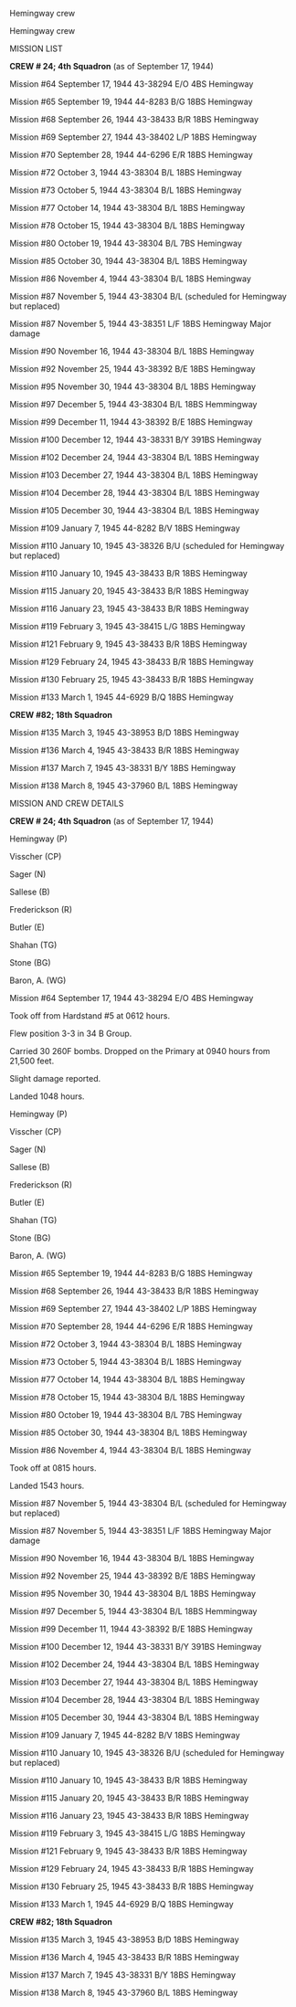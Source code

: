 





Hemingway crew






 




Hemingway crew

MISSION LIST

**CREW \# 24; 4th Squadron** (as of September 17, 1944\)

Mission #64 September 17, 1944 43-38294 E/O 4BS Hemingway

Mission #65 September 19, 1944 44-8283 B/G 18BS Hemingway

Mission #68 September 26, 1944 43-38433 B/R 18BS Hemingway

Mission #69 September 27, 1944 43-38402 L/P 18BS Hemingway

Mission #70 September 28, 1944 44-6296 E/R 18BS Hemingway

Mission #72 October 3, 1944 43-38304 B/L 18BS Hemingway

Mission #73 October 5, 1944 43-38304 B/L 18BS Hemingway

Mission #77 October 14, 1944 43-38304 B/L 18BS Hemingway

Mission #78 October 15, 1944 43-38304 B/L 18BS Hemingway

Mission #80 October 19, 1944 43-38304 B/L 7BS Hemingway

Mission #85 October 30, 1944 43-38304 B/L 18BS Hemingway

Mission #86 November 4, 1944 43-38304 B/L 18BS Hemingway

Mission #87 November 5, 1944 43-38304 B/L (scheduled for
Hemingway but replaced)

Mission #87 November 5, 1944 43-38351 L/F 18BS
Hemingway
Major damage

Mission #90 November 16, 1944 43-38304 B/L 18BS Hemingway

Mission #92 November 25, 1944 43-38392 B/E 18BS Hemingway

Mission #95 November 30, 1944 43-38304 B/L 18BS Hemingway

Mission #97 December 5, 1944 43-38304 B/L 18BS Hemmingway

Mission #99 December 11, 1944 43-38392 B/E 18BS Hemingway

Mission #100 December 12, 1944 43-38331 B/Y 391BS Hemingway

Mission #102 December 24, 1944 43-38304 B/L 18BS Hemingway

Mission #103 December 27, 1944 43-38304 B/L 18BS Hemingway

Mission #104 December 28, 1944 43-38304 B/L 18BS Hemingway

Mission #105 December 30, 1944 43-38304 B/L 18BS Hemingway

Mission #109 January 7, 1945 44-8282 B/V 18BS Hemingway

Mission #110 January 10, 1945 43-38326 B/U (scheduled for
Hemingway but replaced)

Mission #110 January 10, 1945 43-38433 B/R 18BS Hemingway

Mission #115 January 20, 1945 43-38433 B/R 18BS Hemingway

Mission #116 January 23, 1945 43-38433 B/R 18BS Hemingway

Mission #119 February 3, 1945 43-38415 L/G 18BS Hemingway

Mission #121 February 9, 1945 43-38433 B/R 18BS Hemingway

Mission #129 February 24, 1945 43-38433 B/R 18BS Hemingway

Mission #130 February 25, 1945 43-38433 B/R 18BS Hemingway

Mission #133 March 1, 1945 44-6929 B/Q 18BS Hemingway

**CREW #82; 18th Squadron**

Mission #135 March 3, 1945 43-38953 B/D 18BS Hemingway

Mission #136 March 4, 1945 43-38433 B/R 18BS Hemingway

Mission #137 March 7, 1945 43-38331 B/Y 18BS Hemingway

Mission #138 March 8, 1945 43-37960 B/L 18BS Hemingway

MISSION AND CREW DETAILS

**CREW \# 24; 4th Squadron** (as of September 17, 1944\)

Hemingway (P)

Visscher (CP)

Sager (N)

Sallese (B)

Frederickson (R)

Butler (E)

Shahan (TG)

Stone (BG)

Baron, A. (WG)

Mission #64 September 17, 1944 43-38294 E/O 4BS Hemingway

Took off from Hardstand #5 at 0612 hours.

Flew position 3-3 in 34 B Group.

Carried 30 260F bombs. Dropped on the Primary at 0940 hours
from 21,500 feet.

Slight damage reported.

Landed 1048 hours.

Hemingway (P)

Visscher (CP)

Sager (N)

Sallese (B)

Frederickson (R)

Butler (E)

Shahan (TG)

Stone (BG)

Baron, A. (WG)

Mission #65 September 19, 1944 44-8283 B/G 18BS Hemingway

Mission #68 September 26, 1944 43-38433 B/R 18BS Hemingway

Mission #69 September 27, 1944 43-38402 L/P 18BS Hemingway

Mission #70 September 28, 1944 44-6296 E/R 18BS Hemingway

Mission #72 October 3, 1944 43-38304 B/L 18BS Hemingway

Mission #73 October 5, 1944 43-38304 B/L 18BS Hemingway

Mission #77 October 14, 1944 43-38304 B/L 18BS Hemingway

Mission #78 October 15, 1944 43-38304 B/L 18BS Hemingway

Mission #80 October 19, 1944 43-38304 B/L 7BS Hemingway

Mission #85 October 30, 1944 43-38304 B/L 18BS Hemingway

Mission #86 November 4, 1944 43-38304 B/L 18BS Hemingway

Took off at 0815 hours.

Landed 1543 hours.

Mission #87 November 5, 1944 43-38304 B/L (scheduled for
Hemingway but replaced)

Mission #87 November 5, 1944 43-38351 L/F 18BS
Hemingway
Major damage

Mission #90 November 16, 1944 43-38304 B/L 18BS Hemingway

Mission #92 November 25, 1944 43-38392 B/E 18BS Hemingway

Mission #95 November 30, 1944 43-38304 B/L 18BS Hemingway

Mission #97 December 5, 1944 43-38304 B/L 18BS Hemmingway

Mission #99 December 11, 1944 43-38392 B/E 18BS Hemingway

Mission #100 December 12, 1944 43-38331 B/Y 391BS Hemingway

Mission #102 December 24, 1944 43-38304 B/L 18BS Hemingway

Mission #103 December 27, 1944 43-38304 B/L 18BS Hemingway

Mission #104 December 28, 1944 43-38304 B/L 18BS Hemingway

Mission #105 December 30, 1944 43-38304 B/L 18BS Hemingway

Mission #109 January 7, 1945 44-8282 B/V 18BS Hemingway

Mission #110 January 10, 1945 43-38326 B/U (scheduled for
Hemingway but replaced)

Mission #110 January 10, 1945 43-38433 B/R 18BS Hemingway

Mission #115 January 20, 1945 43-38433 B/R 18BS Hemingway

Mission #116 January 23, 1945 43-38433 B/R 18BS Hemingway

Mission #119 February 3, 1945 43-38415 L/G 18BS Hemingway

Mission #121 February 9, 1945 43-38433 B/R 18BS Hemingway

Mission #129 February 24, 1945 43-38433 B/R 18BS Hemingway

Mission #130 February 25, 1945 43-38433 B/R 18BS Hemingway

Mission #133 March 1, 1945 44-6929 B/Q 18BS Hemingway

**CREW #82; 18th Squadron**

Mission #135 March 3, 1945 43-38953 B/D 18BS Hemingway

Mission #136 March 4, 1945 43-38433 B/R 18BS Hemingway

Mission #137 March 7, 1945 43-38331 B/Y 18BS Hemingway

Mission #138 March 8, 1945 43-37960 B/L 18BS Hemingway




